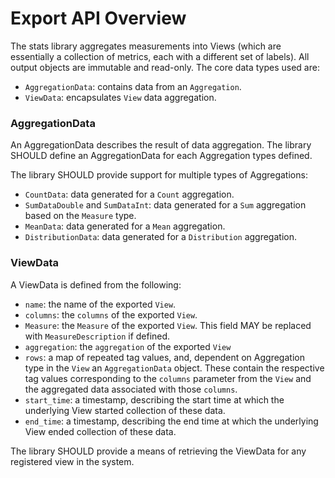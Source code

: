 # Export API Overview
The stats library aggregates measurements into Views (which are essentially a collection of
metrics, each with a different set of labels). All output objects are immutable and read-only.
The core data types used are:
* `AggregationData`: contains data from an `Aggregation`.
* `ViewData`: encapsulates `View` data aggregation.

### AggregationData
An AggregationData describes the result of data aggregation. The library SHOULD define an
AggregationData for each Aggregation types defined.

The library SHOULD provide support for multiple types of Aggregations:
* `CountData`: data generated for a `Count` aggregation.
* `SumDataDouble` and `SumDataInt`: data generated for a `Sum` aggregation based on the `Measure`
type.
* `MeanData`: data generated for a `Mean` aggregation.
* `DistributionData`: data generated for a `Distribution` aggregation.

### ViewData
A ViewData is defined from the following:
* `name`: the name of the exported `View`.
* `columns`: the `columns` of the exported `View`.
* `Measure`: the `Measure` of the exported `View`. This field MAY be replaced with
`MeasureDescription` if defined.
* `aggregation`: the `aggregation` of the exported `View`
* `rows`: a map of repeated tag values, and, dependent on Aggregation type in the `View` an
`AggregationData` object. These contain the respective tag values corresponding to the `columns`
parameter from the `View` and the aggregated data associated with those `columns`.
* `start_time`: a timestamp, describing the start time at which the underlying View started
collection of these data.
* `end_time`: a timestamp, describing the end time at which the underlying View ended collection
of these data.

The library SHOULD provide a means of retrieving the ViewData for any registered view in the system.
